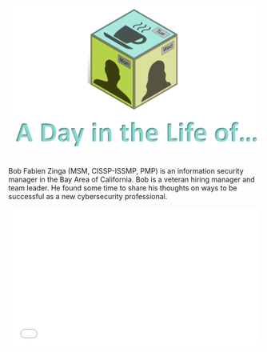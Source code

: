 <figure class="snippetimg" style="margin: 0 auto;width:100%">
  <img src=".guides/img/DILOIntro.PNG">
  </figure>
  
<br>Bob Fabien Zinga (MSM, CISSP-ISSMP, PMP) is an information security manager in the Bay Area of California.  Bob is a veteran hiring manager and team leader.  He found some time to share his thoughts on ways to be successful as a new cybersecurity professional.
<div>
  <iframe src="//player.vimeo.com/video/236658019" width="500" height="275" frameborder="0" webkitallowfullscreen mozallowfullscreen allowfullscreen></iframe>
</div>
